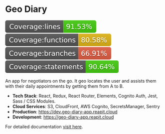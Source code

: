 # Geo Diary

![lines](./src/tests/badges/badge-lines.svg) ![functions](./src/tests/badges/badge-functions.svg) ![branches](./src/tests/badges/badge-branches.svg) ![statements](./src/tests/badges/badge-statements.svg)

An app for negotiators on the go. It geo locates the user and assists them with their daily appointments by getting them from A to B.

- **Tech Stack**: React, Redux, React Router, Elements, Cognito Auth, Jest, Sass / CSS Modules.
- **Cloud Services**: S3, CloudFront, AWS Cognito, SecretsManager, Sentry
- **Production**: https://dev.geo-diary-app.reapit.cloud
- **Development**: https://geo-diary-app.reapit.cloud

For detailed documentation [visit here](https://foundations-documentation.reapit.cloud/open-source/packages#geo-diary).
